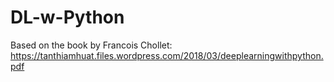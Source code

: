 # DL-w-Python
Based on the book by Francois Chollet: https://tanthiamhuat.files.wordpress.com/2018/03/deeplearningwithpython.pdf

